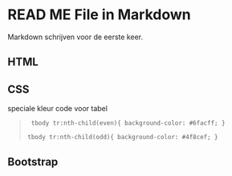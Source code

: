 
# READ ME File in Markdown

 Markdown schrijven voor de eerste keer.

## HTML

## CSS
speciale kleur code voor tabel
>
>`
tbody tr:nth-child(even){
    background-color: #6facff;
}`
>
>`tbody tr:nth-child(odd){
    background-color: #4f8cef;
}`
## Bootstrap

